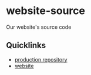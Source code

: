 # website-source

Our website's source code

## Quicklinks

 - [production repository](https://github.com/Houston-Youth-Computer-Science-Group/houston-youth-computer-science-group.github.io)
 - [website](https://houston-youth-computer-science-group.github.io)
